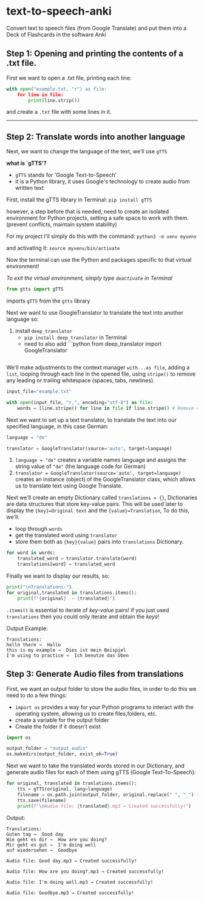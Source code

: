 # text-to-speech-anki
Convert text to speech files (from Google Translate) and put them into a Deck of Flashcards in the software Anki

## Step 1: Opening and printing the contents of a .txt file.

First we want to open a .txt file, printing each line:

```python
with open("example.txt, "r") as file:
    for line in file:
        print(line.strip())
```
and create a `.txt` file with some lines in it.

---

## Step 2: Translate words into another language

Next, we want to change the language of the text, we'll use `gTTS`

**what is `gTTS'?**
- `gTTS` stands for 'Google Text-to-Speech'
- it is a Python library, it uses Google's technology to create audio from written text


First, install the gTTS library in Terminal:
`pip install gTTS`

however, a step before that is needed, need to create an isolated environment for Python projects, setting a safe space to work with them. (prevent conflicts, maintain system stability)

For my project I'll simply do this with the command:
`python3 -m venv myvenv`

and activating it:
`source myvenv/bin/activate` 

Now the terminal can use the Python and packages specific to that virtual environment!

*To exit the virtual environment, simply type `deactivate` in Terminal*

```python
from gtts import gTTS
```
imports `gTTS` from the `gtts` library


Next we want to use GoogleTranslator to translate the text into another language so:

1. install `deep_translator` 
    - `pip install deep_translator` in Terminal
    - need to also add ```python
    from deep_translator import GoogleTranslator
    ```

We'll make adjustments to the context manager `with...as file`, adding a `list`, looping through each line in the opened file, using `stripe()` to remove any leading or trailing whitespace (spaces, tabs, newlines).

```python
input_file="example.txt"

with open(input_file, "r,", encoding="utf-8") as file:
    words = [line.stripe() for line in file if line.stripe() # Remove empty lines]
```

Next we want to set up a text translator, to translate the text into our specified language, in this case German:

```python
language = "de"

translator = GoogleTranslator(source='auto', target=language)
```

1. `language = "de"` creates a variable names language and assigns the string value of `"de"` (the language code for German)
2. `translator = GoogleTranslator(source='auto', target=language)` creates an instance (object) of the GoogleTranslator class, which allows us to translate text using Google Translate.

Next we'll create an empty Dictionary called `translations = {}`, Dictionaries are data structures that store key-value pairs. This will be used later to display the `{key}=Original text` and the `{value}=Translation`, To do this, we'll:
- loop through `words`
- get the translated word using `translator`
- store them both as `{key}{value}` pairs into `translations` Dictionary.

```python
for word in words:
    translated_word = translator.translate(word)
    translations[word] = translated_word
```

Finally we want to display our results, so:
```python
print("\nTranslations:")
for original,translated in translations.items():
    print(f"{original}  → {translated}")
```
`.items()` is essential to iterate of *key-value* pairs! if you just used `translations` then you could only iterate and obtain the *keys*!

Output Example:
```
Translations:
hello there →  Hallo
this is my example →  Dies ist mein Beispiel
I'm using to practice →  Ich benutze das Üben
```
## Step 3: Generate Audio files from translations

First, we want an output folder to store the audio files, in order to do this we need to do a few things:
- `import os` provides a way for your Python programs to interact with the operating system, allowing us to create files,folders, etc.
- create a variable for the output folder
- Create the folder if it doesn't exist

```python
import os

output_folder = "output_audio"
os.makedirs(output_folder, exist_ok=True)
```

Next we want to take the translated words stored in our Dictionary, and generate audio files for each of them using gTTS (Google Text-To-Speech):
```python
for original, translated in tranlations.items():
    tts = gTTS(original, lang=language)
    filename = os.path.join(output_folder, original.replace(" ", "_") + ".mp3")
    tts.save(filename)
    print(f"\nAudio file: {translated}.mp3 → Created successfully!")
```



Output:
```
Translations:
Guten tag →  Good day
Wie geht es dir →  How are you doing?
Mir geht es gut →  I'm doing well
auf wiedersehen →  Goodbye

Audio file: Good day.mp3 → Created successfully!

Audio file: How are you doing?.mp3 → Created successfully!

Audio file: I'm doing well.mp3 → Created successfully!

Audio file: Goodbye.mp3 → Created successfully!
```